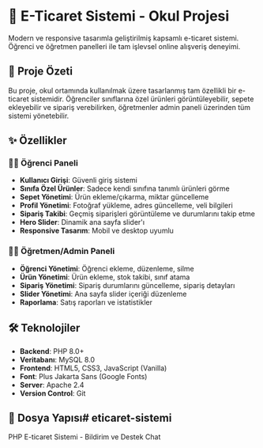 # 🛒 E-Ticaret Sistemi - Okul Projesi

Modern ve responsive tasarımla geliştirilmiş kapsamlı e-ticaret sistemi. Öğrenci ve öğretmen panelleri ile tam işlevsel online alışveriş deneyimi.

## 🎯 Proje Özeti

Bu proje, okul ortamında kullanılmak üzere tasarlanmış tam özellikli bir e-ticaret sistemidir. Öğrenciler sınıflarına özel ürünleri görüntüleyebilir, sepete ekleyebilir ve sipariş verebilirken, öğretmenler admin paneli üzerinden tüm sistemi yönetebilir.

## ✨ Özellikler

### 👨‍🎓 Öğrenci Paneli
- **Kullanıcı Girişi**: Güvenli giriş sistemi
- **Sınıfa Özel Ürünler**: Sadece kendi sınıfına tanımlı ürünleri görme
- **Sepet Yönetimi**: Ürün ekleme/çıkarma, miktar güncelleme
- **Profil Yönetimi**: Fotoğraf yükleme, adres güncelleme, veli bilgileri
- **Sipariş Takibi**: Geçmiş siparişleri görüntüleme ve durumlarını takip etme
- **Hero Slider**: Dinamik ana sayfa slider'ı
- **Responsive Tasarım**: Mobil ve desktop uyumlu

### 👩‍🏫 Öğretmen/Admin Paneli
- **Öğrenci Yönetimi**: Öğrenci ekleme, düzenleme, silme
- **Ürün Yönetimi**: Ürün ekleme, stok takibi, sınıf atama
- **Sipariş Yönetimi**: Sipariş durumlarını güncelleme, sipariş detayları
- **Slider Yönetimi**: Ana sayfa slider içeriği düzenleme
- **Raporlama**: Satış raporları ve istatistikler

## 🛠️ Teknolojiler

- **Backend**: PHP 8.0+
- **Veritabanı**: MySQL 8.0
- **Frontend**: HTML5, CSS3, JavaScript (Vanilla)
- **Font**: Plus Jakarta Sans (Google Fonts)
- **Server**: Apache 2.4
- **Version Control**: Git

## 📁 Dosya Yapısı# eticaret-sistemi
PHP E-ticaret Sistemi - Bildirim ve Destek Chat
